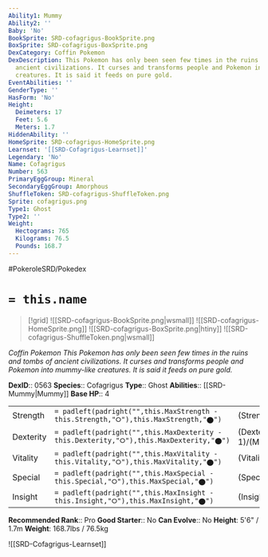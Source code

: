 ```yaml
---
Ability1: Mummy
Ability2: ''
Baby: 'No'
BookSprite: SRD-cofagrigus-BookSprite.png
BoxSprite: SRD-cofagrigus-BoxSprite.png
DexCategory: Coffin Pokemon
DexDescription: This Pokemon has only been seen few times in the ruins and tombs of
  ancient civilizations. It curses and transforms people and Pokemon into mummy-like
  creatures. It is said it feeds on pure gold.
EventAbilities: ''
GenderType: ''
HasForm: 'No'
Height:
  Deimeters: 17
  Feet: 5.6
  Meters: 1.7
HiddenAbility: ''
HomeSprite: SRD-cofagrigus-HomeSprite.png
Learnset: '[[SRD-Cofagrigus-Learnset]]'
Legendary: 'No'
Name: Cofagrigus
Number: 563
PrimaryEggGroup: Mineral
SecondaryEggGroup: Amorphous
ShuffleToken: SRD-cofagrigus-ShuffleToken.png
Sprite: cofagrigus.png
Type1: Ghost
Type2: ''
Weight:
  Hectograms: 765
  Kilograms: 76.5
  Pounds: 168.7
---
```


#PokeroleSRD/Pokedex

# `= this.name`

> [!grid]
> ![[SRD-cofagrigus-BookSprite.png|wsmall]]
> ![[SRD-cofagrigus-HomeSprite.png]]
> ![[SRD-cofagrigus-BoxSprite.png|htiny]]
> ![[SRD-cofagrigus-ShuffleToken.png|wsmall]]


*Coffin Pokemon*
*This Pokemon has only been seen few times in the ruins and tombs of ancient civilizations. It curses and transforms people and Pokemon into mummy-like creatures. It is said it feeds on pure gold.*

**DexID**:: 0563
**Species**:: Cofagrigus
**Type**:: Ghost
**Abilities**:: [[SRD-Mummy|Mummy]]
**Base HP**:: 4

|           |                                                                                        |                                          |
| --------- | -------------------------------------------------------------------------------------- | ---------------------------------------- |
| Strength  | `= padleft(padright("",this.MaxStrength - this.Strength,"⭘"),this.MaxStrength,"⬤")`    | (Strength::2)/(MaxStrength::4)   |
| Dexterity | `= padleft(padright("",this.MaxDexterity - this.Dexterity,"⭘"),this.MaxDexterity,"⬤")` | (Dexterity:: 1)/(MaxDexterity::3) |
| Vitality  | `= padleft(padright("",this.MaxVitality - this.Vitality,"⭘"),this.MaxVitality,"⬤")`    | (Vitality::4)/(MaxVitality::8)   |
| Special   | `= padleft(padright("",this.MaxSpecial - this.Special,"⭘"),this.MaxSpecial,"⬤")`       | (Special::3)/(MaxSpecial::6)     |
| Insight   | `= padleft(padright("",this.MaxInsight - this.Insight,"⭘"),this.MaxInsight,"⬤")`       | (Insight::3)/(MaxInsight::6)     |


**Recommended Rank**:: Pro
**Good Starter**:: No
**Can Evolve**:: No
**Height**: 5'6" / 1.7m
**Weight**: 168.7lbs / 76.5kg

![[SRD-Cofagrigus-Learnset]]